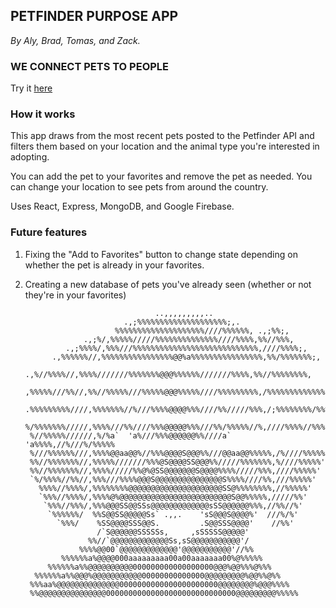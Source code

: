 ## PETFINDER PURPOSE APP

*By Aly, Brad, Tomas, and Zack.*

### WE CONNECT PETS TO PEOPLE

Try it [here](jade-beignet-5f7972.netlify.app/)


### How it works

This app draws from the most recent pets posted to the Petfinder API and filters them based on your location and the animal type you're interested in adopting. 

You can add the pet to your favorites and remove the pet as needed. You can change your location to see pets from around the country.

Uses React, Express, MongoDB, and Google Firebase.

### Future features

1. Fixing the "Add to Favorites" button to change state depending on whether the pet is already in your favorites.
2. Creating a new database of pets you've already seen (whether or not they're in your favorites)

                                    ..,,,,,,,,,.. 
                             .,;%%%%%%%%%%%%%%%%%%%%;,. 
                           %%%%%%%%%%%%%%%%%%%%////%%%%%%, .,;%%;, 
                    .,;%/,%%%%%/////%%%%%%%%%%%%%%////%%%%,%%//%%%, 
                .,;%%%%/,%%%///%%%%%%%%%%%%%%%%%%%%%%%%%%%%,////%%%%;, 
             .,%%%%%%//,%%%%%%%%%%%%%%%%@@%a%%%%%%%%%%%%%%%%,%%/%%%%%%%;, 
           .,%//%%%%//,%%%%///////%%%%%%%@@@%%%%%%///////%%%%,%%//%%%%%%%%, 
         ,%%%%%///%%//,%%//%%%%%///%%%%%@@@%%%%%////%%%%%%%%%,/%%%%%%%%%%%%% 
        .%%%%%%%%%////,%%%%%%%//%///%%%%@@@@%%%////%%/////%%%,/;%%%%%%%%/%%% 
        %/%%%%%%%/////,%%%%///%%////%%%@@@@@%%%///%%/%%%%%//%,////%%%%//%%%' 
        %//%%%%%//////,%/%a`  'a%///%%%@@@@@@%%////a`  'a%%%%,//%///%/%%%%% 
        %///%%%%%%///,%%%%@@aa@@%//%%%@@@@S@@@%%///@@aa@@%%%%%,/%////%%%%% 
        %%//%%%%%%%//,%%%%%///////%%%@S@@@@SS@@@%%/////%%%%%%%,%////%%%%%' 
        %%//%%%%%%%//,%%%%/////%%@%@SS@@@@@@@S@@@@%%%%/////%%%,////%%%%%' 
        `%/%%%%//%%//,%%%///%%%%@@@S@@@@@@@@@@@@@@@S%%%%////%%,///%%%%%' 
          %%%%//%%%%/,%%%%%%%%@@@@@@@@@@@@@@@@@@@@@SS@%%%%%%%%,//%%%%%' 
          `%%%//%%%%/,%%%%@%@@@@@@@@@@@@@@@@@@@@@@@@@S@@%%%%%,/////%%' 
           `%%%//%%%/,%%%@@@SS@@SSs@@@@@@@@@@@@@sSS@@@@@@%%%,//%%//%' 
            `%%%%%%/  %%S@@SS@@@@@Ss` .,,.    'sS@@@S@@@@%'  ///%/%' 
              `%%%/    %SS@@@@SSS@@S.         .S@@SSS@@@@'    //%%' 
                       /`S@@@@@@SSSSSs,     ,sSSSSS@@@@@' 
                     %%//`@@@@@@@@@@@@@Ss,sS@@@@@@@@@@@'/ 
                   %%%%@@00`@@@@@@@@@@@@@'@@@@@@@@@@@'//%% 
               %%%%%%a%@@@@000aaaaaaaaa00a00aaaaaaa00%@%%%%% 
            %%%%%%a%%@@@@@@@@@@000000000000000000@@@%@@%%%@%%% 
         %%%%%%a%%@@@%@@@@@@@@@@@00000000000000@@@@@@@@@%@@%%@%% 
        %%%aa%@@@@@@@@@@@@@@0000000000000000000000@@@@@@@@%@@@%%%% 
        %%@@@@@@@@@@@@@@@00000000000000000000000000000@@@@@@@@@%%%%%
